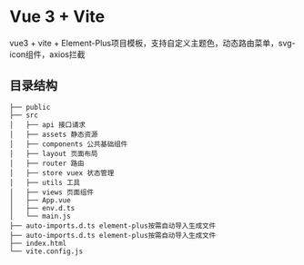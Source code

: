 # Vue 3 + Vite
vue3 + vite + Element-Plus项目模板，支持自定义主题色，动态路由菜单，svg-icon组件，axios拦截

## 目录结构
```
├── public
├── src
│   ├── api 接口请求
│   ├── assets 静态资源
│   ├── components 公共基础组件
│   ├── layout 页面布局
│   ├── router 路由
│   ├── store vuex 状态管理
│   ├── utils 工具
│   ├── views 页面组件
│   ├── App.vue
│   ├── env.d.ts
│   └── main.js
├── auto-imports.d.ts element-plus按需自动导入生成文件
├── auto-imports.d.ts element-plus按需自动导入生成文件
├── index.html
└── vite.config.js
```
